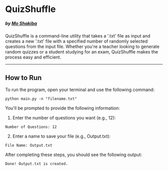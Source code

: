 # QuizShuffle
##### by [Mo Shakiba](https://github.com/moneuron)

QuizShuffle is a command-line utility that takes a '.txt' file as input and creates a new '.txt' file with a specified number of randomly selected questions from the input file. Whether you're a teacher looking to generate random quizzes or a student studying for an exam, QuizShuffle makes the process easy and efficient.

---
## How to Run

To run the program, open your terminal and use the following command:

```
python main.py -n "filename.txt"
```

You'll be prompted to provide the following information:

1. Enter the number of questions you want (e.g., 12):
```
Number of Questions: 12
```

2. Enter a name to save your file (e.g., Output.txt):
```
File Name: Output.txt
```

After completing these steps, you should see the following output:

```
Done! Output.txt is created.
```
